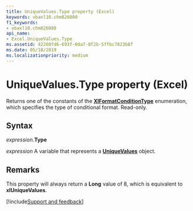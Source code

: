 ```yaml
---
title: UniqueValues.Type property (Excel)
keywords: vbaxl10.chm826080
f1_keywords:
- vbaxl10.chm826080
api_name:
- Excel.UniqueValues.Type
ms.assetid: 42260fd6-693f-0da7-8f2b-5ffbc7823b8f
ms.date: 05/18/2019
ms.localizationpriority: medium
---
```



# UniqueValues.Type property (Excel)

Returns one of the constants of the **[XlFormatConditionType](Excel.XlFormatConditionType.md)** enumeration, which specifies the type of conditional format. Read-only.


## Syntax

_expression_.**Type**

_expression_ A variable that represents a **[UniqueValues](Excel.UniqueValues.md)** object.


## Remarks

This property will always return a **Long** value of 8, which is equivalent to **xlUniqueValues**.



[!include[Support and feedback](~/includes/feedback-boilerplate.md)]